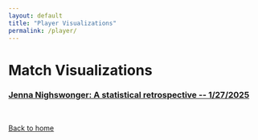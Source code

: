 ```yaml
---
layout: default
title: "Player Visualizations"
permalink: /player/
---
```


# Match Visualizations

### [Jenna Nighswonger: A statistical retrospective -- 1/27/2025](nighswonger.html)

&nbsp;
&nbsp;
&nbsp;

[Back to home](https://ajsportstat.github.io/nwsl-2025)
